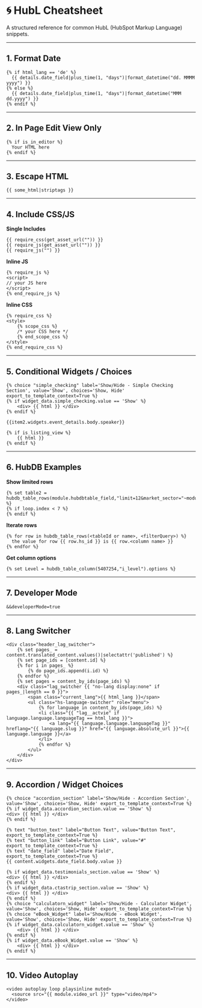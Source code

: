# 🌀 HubL Cheatsheet

A structured reference for common HubL (HubSpot Markup Language) snippets.

---

## 1. Format Date

```twig
{% if html_lang == 'de' %}
  {{ details.date_field|plus_time(1, "days")|format_datetime("dd. MMMM yyyy") }} 
{% else %}
  {{ details.date_field|plus_time(1, "days")|format_datetime("MMM dd.yyyy") }} 
{% endif %}
```

---

## 2. In Page Edit View Only

```twig
{% if is_in_editor %}
  Your HTML here
{% endif %}
```

---

## 3. Escape HTML

```twig
{{ some_html|striptags }}
```

---

## 4. Include CSS/JS

**Single Includes**
```twig
{{ require_css(get_asset_url("")) }}
{{ require_js(get_asset_url("")) }}
{{ require_js("") }}
```

**Inline JS**
```twig
{% require_js %}
<script>
// your JS here
</script>
{% end_require_js %}
```

**Inline CSS**
```twig
{% require_css %}
<style>
    {% scope_css %}
    /* your CSS here */
    {% end_scope_css %}
</style>
{% end_require_css %}
```

---

## 5. Conditional Widgets / Choices

```twig
{% choice "simple_checking" label='Show/Hide - Simple Checking Section', value='Show', choices='Show, Hide' export_to_template_context=True %}
{% if widget_data.simple_checking.value == 'Show' %} 
    <div> {{ html }} </div>
{% endif %}

{{item2.widgets.event_details.body.speaker}}
```

```twig
{% if is_listing_view %}
    {{ html }}
{% endif %}
```

---

## 6. HubDB Examples

**Show limited rows**
```twig
{% set table2 = hubdb_table_rows(module.hubdbtable_field,"limit=12&market_sector="~module.market_sector~"&market_sub_sector="~module.market_sub_sector) %}
{% if loop.index < 7 %}
{% endif %}
```

**Iterate rows**
```twig
{% for row in hubdb_table_rows(<tableId or name>, <filterQuery>) %}
  the value for row {{ row.hs_id }} is {{ row.<column name> }}
{% endfor %}
```

**Get column options**
```twig
{% set Level = hubdb_table_column(5407254,"i_level").options %}
```

---

## 7. Developer Mode

```twig
&&developerMode=true
```

---

## 8. Lang Switcher

```twig
<div class="header_lag_switcher">
    {% set pages_ = content.translated_content.values()|selectattr('published') %}
    {% set page_ids = [content.id] %}
    {% for i in pages_ %}
        {% do page_ids.append(i.id) %}
    {% endfor %}
    {% set pages = content_by_ids(page_ids) %}
    <div class="lag_switcher {{ "no-lang display:none" if pages_|length == 0 }}">
        <span class="current_lang">{{ html_lang }}</span>
        <ul class="hs-language-switcher" role="menu">
            {% for language in content_by_ids(page_ids) %}
            <li class="{{ "lag__actvie" if language.language.languageTag == html_lang }}">
                <a lang="{{ language.language.languageTag }}" hreflang="{{ language.slug }}" href="{{ language.absolute_url }}">{{ language.language }}</a>
            </li>
            {% endfor %}
        </ul>
    </div>
</div>
```

---

## 9. Accordion / Widget Choices

```twig
{% choice "accordion_section" label='Show/Hide - Accordion Section', value='Show', choices='Show, Hide' export_to_template_context=True %} 
{% if widget_data.accordion_section.value == 'Show' %} 
<div> {{ html }} </div> 
{% endif %}

{% text "button_text" label="Button Text", value="Button Text", export_to_template_context=True %}  
{% text "button_link" label="Button Link", value="#" export_to_template_context=True %} 
{% text "date_field" label="Date Field", export_to_template_context=True %} 
{{ content.widgets.date_field.body.value }}
```

```twig
{% if widget_data.testimonials_section.value == 'Show' %} 
<div> {{ html }} </div> 
{% endif %} 
{% if widget_data.ctastrip_section.value == 'Show' %} 
<div> {{ html }} </div> 
{% endif %} 
{% choice "calculatorn_widget" label='Show/Hide - Calculator Widget', value='Show', choices='Show, Hide' export_to_template_context=True %} 
{% choice "eBook_Widget" label='Show/Hide - eBook Widget', value='Show', choices='Show, Hide' export_to_template_context=True %} 
{% if widget_data.calculatorn_widget.value == 'Show' %} 
    <div> {{ html }} </div> 
{% endif %} 
{% if widget_data.eBook_Widget.value == 'Show' %} 
    <div> {{ html }} </div> 
{% endif %}
```

---

## 10. Video Autoplay

```twig
<video autoplay loop playsinline muted> 
  <source src="{{ module.video_url }}" type="video/mp4"> 
</video>
```
